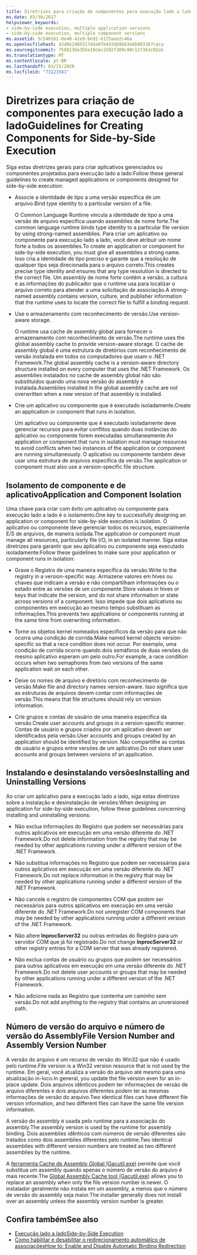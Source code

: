```yaml
---
title: Diretrizes para criação de componentes para execução lado a lado
ms.date: 03/30/2017
helpviewer_keywords:
- side-by-side execution, multiple application versions
- side-by-side execution, multiple component versions
ms.assetid: 5c540161-6e40-42e9-be92-6175aee2c46a
ms.openlocfilehash: 42d0e2d85517d4a8fb443db9b63e6b893267caca
ms.sourcegitcommit: 7588136e355e10cbc2582f389c90c127363c02a5
ms.translationtype: MT
ms.contentlocale: pt-BR
ms.lasthandoff: 03/15/2020
ms.locfileid: "73121581"
---
```

# <a name="guidelines-for-creating-components-for-side-by-side-execution"></a><span data-ttu-id="6feff-102">Diretrizes para criação de componentes para execução lado a lado</span><span class="sxs-lookup"><span data-stu-id="6feff-102">Guidelines for Creating Components for Side-by-Side Execution</span></span>
<span data-ttu-id="6feff-103">Siga estas diretrizes gerais para criar aplicativos gerenciados ou componentes projetados para execução lado a lado:</span><span class="sxs-lookup"><span data-stu-id="6feff-103">Follow these general guidelines to create managed applications or components designed for side-by-side execution:</span></span>  
  
- <span data-ttu-id="6feff-104">Associe a identidade de tipo a uma versão específica de um arquivo.</span><span class="sxs-lookup"><span data-stu-id="6feff-104">Bind type identity to a particular version of a file.</span></span>  
  
     <span data-ttu-id="6feff-105">O Common Language Runtime vincula a identidade de tipo a uma versão de arquivo específica usando assemblies de nome forte.</span><span class="sxs-lookup"><span data-stu-id="6feff-105">The common language runtime binds type identity to a particular file version by using strong-named assemblies.</span></span> <span data-ttu-id="6feff-106">Para criar um aplicativo ou componente para execução lado a lado, você deve atribuir um nome forte a todos os assemblies.</span><span class="sxs-lookup"><span data-stu-id="6feff-106">To create an application or component for side-by-side execution, you must give all assemblies a strong name.</span></span> <span data-ttu-id="6feff-107">Isso cria a identidade de tipo preciso e garante que a resolução de qualquer tipo seja direcionada para o arquivo correto.</span><span class="sxs-lookup"><span data-stu-id="6feff-107">This creates precise type identity and ensures that any type resolution is directed to the correct file.</span></span> <span data-ttu-id="6feff-108">Um assembly de nome forte contém a versão, a cultura e as informações do publicador que o runtime usa para localizar o arquivo correto para atender a uma solicitação de associação.</span><span class="sxs-lookup"><span data-stu-id="6feff-108">A strong-named assembly contains version, culture, and publisher information that the runtime uses to locate the correct file to fulfill a binding request.</span></span>  
  
- <span data-ttu-id="6feff-109">Use o armazenamento com reconhecimento de versão.</span><span class="sxs-lookup"><span data-stu-id="6feff-109">Use version-aware storage.</span></span>  
  
     <span data-ttu-id="6feff-110">O runtime usa cache de assembly global para fornecer o armazenamento com reconhecimento de versão.</span><span class="sxs-lookup"><span data-stu-id="6feff-110">The runtime uses the global assembly cache to provide version-aware storage.</span></span> <span data-ttu-id="6feff-111">O cache de assembly global é uma estrutura de diretórios com reconhecimento de versão instalada em todos os computadores que usam o .NET Framework.</span><span class="sxs-lookup"><span data-stu-id="6feff-111">The global assembly cache is a version-aware directory structure installed on every computer that uses the .NET Framework.</span></span> <span data-ttu-id="6feff-112">Os assemblies instalados no cache de assembly global não são substituídos quando uma nova versão do assembly é instalada.</span><span class="sxs-lookup"><span data-stu-id="6feff-112">Assemblies installed in the global assembly cache are not overwritten when a new version of that assembly is installed.</span></span>  
  
- <span data-ttu-id="6feff-113">Crie um aplicativo ou componente que é executado isoladamente.</span><span class="sxs-lookup"><span data-stu-id="6feff-113">Create an application or component that runs in isolation.</span></span>  
  
     <span data-ttu-id="6feff-114">Um aplicativo ou componente que é executado isoladamente deve gerenciar recursos para evitar conflitos quando duas instâncias do aplicativo ou componente forem executadas simultaneamente.</span><span class="sxs-lookup"><span data-stu-id="6feff-114">An application or component that runs in isolation must manage resources to avoid conflicts when two instances of the application or component are running simultaneously.</span></span> <span data-ttu-id="6feff-115">O aplicativo ou componente também deve usar uma estrutura de arquivos específica da versão.</span><span class="sxs-lookup"><span data-stu-id="6feff-115">The application or component must also use a version-specific file structure.</span></span>  
  
## <a name="application-and-component-isolation"></a><span data-ttu-id="6feff-116">Isolamento de componente e de aplicativo</span><span class="sxs-lookup"><span data-stu-id="6feff-116">Application and Component Isolation</span></span>  
 <span data-ttu-id="6feff-117">Uma chave para criar com êxito um aplicativo ou componente para execução lado a lado é o isolamento.</span><span class="sxs-lookup"><span data-stu-id="6feff-117">One key to successfully designing an application or component for side-by-side execution is isolation.</span></span> <span data-ttu-id="6feff-118">O aplicativo ou componente deve gerenciar todos os recursos, especialmente E/S de arquivos, de maneira isolada.</span><span class="sxs-lookup"><span data-stu-id="6feff-118">The application or component must manage all resources, particularly file I/O, in an isolated manner.</span></span> <span data-ttu-id="6feff-119">Siga estas diretrizes para garantir que seu aplicativo ou componente seja executado isoladamente:</span><span class="sxs-lookup"><span data-stu-id="6feff-119">Follow these guidelines to make sure your application or component runs in isolation:</span></span>  
  
- <span data-ttu-id="6feff-120">Grave o Registro de uma maneira específica da versão.</span><span class="sxs-lookup"><span data-stu-id="6feff-120">Write to the registry in a version-specific way.</span></span> <span data-ttu-id="6feff-121">Armazene valores em hives ou chaves que indicam a versão e não compartilham informações ou o estado entre as versões de um componente.</span><span class="sxs-lookup"><span data-stu-id="6feff-121">Store values in hives or keys that indicate the version, and do not share information or state across versions of a component.</span></span> <span data-ttu-id="6feff-122">Isso impede que dois aplicativos ou componentes em execução ao mesmo tempo substituam as informações.</span><span class="sxs-lookup"><span data-stu-id="6feff-122">This prevents two applications or components running at the same time from overwriting information.</span></span>  
  
- <span data-ttu-id="6feff-123">Torne os objetos kernel nomeados específicos da versão para que não ocorra uma condição de corrida.</span><span class="sxs-lookup"><span data-stu-id="6feff-123">Make named kernel objects version-specific so that a race condition does not occur.</span></span> <span data-ttu-id="6feff-124">Por exemplo, uma condição de corrida ocorre quando dois semáforos de duas versões do mesmo aplicativo esperam um pelo outro.</span><span class="sxs-lookup"><span data-stu-id="6feff-124">For example, a race condition occurs when two semaphores from two versions of the same application wait on each other.</span></span>  
  
- <span data-ttu-id="6feff-125">Deixe os nomes de arquivo e diretório com reconhecimento de versão.</span><span class="sxs-lookup"><span data-stu-id="6feff-125">Make file and directory names version-aware.</span></span> <span data-ttu-id="6feff-126">Isso significa que as estruturas de arquivos devem contar com informações de versão.</span><span class="sxs-lookup"><span data-stu-id="6feff-126">This means that file structures should rely on version information.</span></span>  
  
- <span data-ttu-id="6feff-127">Crie grupos e contas de usuário de uma maneira específica da versão.</span><span class="sxs-lookup"><span data-stu-id="6feff-127">Create user accounts and groups in a version-specific manner.</span></span> <span data-ttu-id="6feff-128">Contas de usuário e grupos criados por um aplicativo devem ser identificados pela versão.</span><span class="sxs-lookup"><span data-stu-id="6feff-128">User accounts and groups created by an application should be identified by version.</span></span> <span data-ttu-id="6feff-129">Não compartilhe as contas de usuário e grupos entre versões de um aplicativo.</span><span class="sxs-lookup"><span data-stu-id="6feff-129">Do not share user accounts and groups between versions of an application.</span></span>  
  
## <a name="installing-and-uninstalling-versions"></a><span data-ttu-id="6feff-130">Instalando e desinstalando versões</span><span class="sxs-lookup"><span data-stu-id="6feff-130">Installing and Uninstalling Versions</span></span>  
 <span data-ttu-id="6feff-131">Ao criar um aplicativo para a execução lado a lado, siga estas diretrizes sobre a instalação e desinstalação de versões:</span><span class="sxs-lookup"><span data-stu-id="6feff-131">When designing an application for side-by-side execution, follow these guidelines concerning installing and uninstalling versions:</span></span>  
  
- <span data-ttu-id="6feff-132">Não exclua informações do Registro que podem ser necessárias para outros aplicativos em execução em uma versão diferente do .NET Framework.</span><span class="sxs-lookup"><span data-stu-id="6feff-132">Do not delete information from the registry that may be needed by other applications running under a different version of the .NET Framework.</span></span>  
  
- <span data-ttu-id="6feff-133">Não substitua informações no Registro que podem ser necessárias para outros aplicativos em execução em uma versão diferente do .NET Framework.</span><span class="sxs-lookup"><span data-stu-id="6feff-133">Do not replace information in the registry that may be needed by other applications running under a different version of the .NET Framework.</span></span>  
  
- <span data-ttu-id="6feff-134">Não cancele o registro de componentes COM que podem ser necessários para outros aplicativos em execução em uma versão diferente do .NET Framework.</span><span class="sxs-lookup"><span data-stu-id="6feff-134">Do not unregister COM components that may be needed by other applications running under a different version of the .NET Framework.</span></span>  
  
- <span data-ttu-id="6feff-135">Não altere **InprocServer32** ou outras entradas do Registro para um servidor COM que já foi registrado.</span><span class="sxs-lookup"><span data-stu-id="6feff-135">Do not change **InprocServer32** or other registry entries for a COM server that was already registered.</span></span>  
  
- <span data-ttu-id="6feff-136">Não exclua contas de usuário ou grupos que podem ser necessários para outros aplicativos em execução em uma versão diferente do .NET Framework.</span><span class="sxs-lookup"><span data-stu-id="6feff-136">Do not delete user accounts or groups that may be needed by other applications running under a different version of the .NET Framework.</span></span>  
  
- <span data-ttu-id="6feff-137">Não adicione nada ao Registro que contenha um caminho sem versão.</span><span class="sxs-lookup"><span data-stu-id="6feff-137">Do not add anything to the registry that contains an unversioned path.</span></span>  
  
## <a name="file-version-number-and-assembly-version-number"></a><span data-ttu-id="6feff-138">Número de versão do arquivo e número de versão do Assembly</span><span class="sxs-lookup"><span data-stu-id="6feff-138">File Version Number and Assembly Version Number</span></span>  
 <span data-ttu-id="6feff-139">A versão do arquivo é um recurso de versão do Win32 que não é usado pelo runtime.</span><span class="sxs-lookup"><span data-stu-id="6feff-139">File version is a Win32 version resource that is not used by the runtime.</span></span> <span data-ttu-id="6feff-140">Em geral, você atualiza a versão do arquivo até mesmo para uma atualização in-loco.</span><span class="sxs-lookup"><span data-stu-id="6feff-140">In general, you update the file version even for an in-place update.</span></span> <span data-ttu-id="6feff-141">Dois arquivos idênticos podem ter informações de versão de arquivo diferentes e dois arquivos diferentes podem ter as mesmas informações de versão do arquivo.</span><span class="sxs-lookup"><span data-stu-id="6feff-141">Two identical files can have different file version information, and two different files can have the same file version information.</span></span>  
  
 <span data-ttu-id="6feff-142">A versão do assembly é usada pelo runtime para a associação do assembly.</span><span class="sxs-lookup"><span data-stu-id="6feff-142">The assembly version is used by the runtime for assembly binding.</span></span> <span data-ttu-id="6feff-143">Dois assemblies idênticos com números de versão diferentes são tratados como dois assemblies diferentes pelo runtime.</span><span class="sxs-lookup"><span data-stu-id="6feff-143">Two identical assemblies with different version numbers are treated as two different assemblies by the runtime.</span></span>  
  
 <span data-ttu-id="6feff-144">A [ferramenta Cache de Assembly Global (Gacutil.exe)](../tools/gacutil-exe-gac-tool.md) permite que você substitua um assembly quando apenas o número de versão do arquivo é mais recente.</span><span class="sxs-lookup"><span data-stu-id="6feff-144">The [Global Assembly Cache tool (Gacutil.exe)](../tools/gacutil-exe-gac-tool.md) allows you to replace an assembly when only the file version number is newer.</span></span> <span data-ttu-id="6feff-145">O instalador geralmente não instala em um assembly, a menos que o número de versão do assembly seja maior.</span><span class="sxs-lookup"><span data-stu-id="6feff-145">The installer generally does not install over an assembly unless the assembly version number is greater.</span></span>  
  
## <a name="see-also"></a><span data-ttu-id="6feff-146">Confira também</span><span class="sxs-lookup"><span data-stu-id="6feff-146">See also</span></span>

- [<span data-ttu-id="6feff-147">Execução lado a lado</span><span class="sxs-lookup"><span data-stu-id="6feff-147">Side-by-Side Execution</span></span>](side-by-side-execution.md)
- [<span data-ttu-id="6feff-148">Como habilitar e desabilitar o redirecionamento automático de associações</span><span class="sxs-lookup"><span data-stu-id="6feff-148">How to: Enable and Disable Automatic Binding Redirection</span></span>](../configure-apps/how-to-enable-and-disable-automatic-binding-redirection.md)
